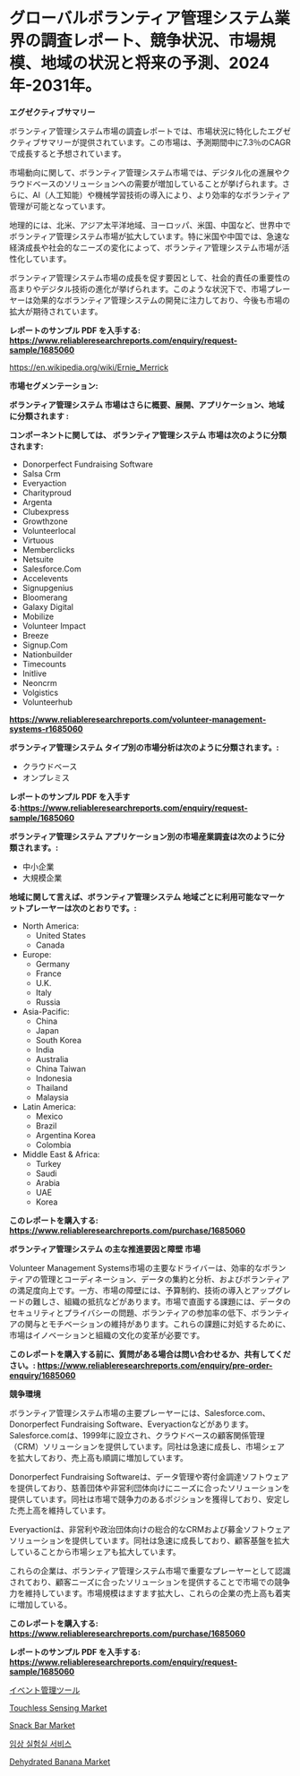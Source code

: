 <p><h1>グローバルボランティア管理システム業界の調査レポート、競争状況、市場規模、地域の状況と将来の予測、2024年-2031年。</h1></p><p><strong>エグゼクティブサマリー</strong></p>
<p><p>ボランティア管理システム市場の調査レポートでは、市場状況に特化したエグゼクティブサマリーが提供されています。この市場は、予測期間中に7.3％のCAGRで成長すると予想されています。</p><p>市場動向に関して、ボランティア管理システム市場では、デジタル化の進展やクラウドベースのソリューションへの需要が増加していることが挙げられます。さらに、AI（人工知能）や機械学習技術の導入により、より効率的なボランティア管理が可能となっています。</p><p>地理的には、北米、アジア太平洋地域、ヨーロッパ、米国、中国など、世界中でボランティア管理システム市場が拡大しています。特に米国や中国では、急速な経済成長や社会的なニーズの変化によって、ボランティア管理システム市場が活性化しています。</p><p>ボランティア管理システム市場の成長を促す要因として、社会的責任の重要性の高まりやデジタル技術の進化が挙げられます。このような状況下で、市場プレーヤーは効果的なボランティア管理システムの開発に注力しており、今後も市場の拡大が期待されています。</p></p>
<p><strong>レポートのサンプル PDF を入手する: <a href="https://www.reliableresearchreports.com/enquiry/request-sample/1685060">https://www.reliableresearchreports.com/enquiry/request-sample/1685060</a></strong></p>
<p><a href="https://en.wikipedia.org/wiki/Ernie_Merrick">https://en.wikipedia.org/wiki/Ernie_Merrick</a></p>
<p><strong>市場セグメンテーション:</strong></p>
<p><strong> ボランティア管理システム 市場はさらに概要、展開、アプリケーション、地域に分類されます :</strong></p>
<p><strong>コンポーネントに関しては、 ボランティア管理システム 市場は次のように分類されます:</strong></p>
<p><ul><li>Donorperfect Fundraising Software</li><li>Salsa Crm</li><li>Everyaction</li><li>Charityproud</li><li>Argenta</li><li>Clubexpress</li><li>Growthzone</li><li>Volunteerlocal</li><li>Virtuous</li><li>Memberclicks</li><li>Netsuite</li><li>Salesforce.Com</li><li>Accelevents</li><li>Signupgenius</li><li>Bloomerang</li><li>Galaxy Digital</li><li>Mobilize</li><li>Volunteer Impact</li><li>Breeze</li><li>Signup.Com</li><li>Nationbuilder</li><li>Timecounts</li><li>Initlive</li><li>Neoncrm</li><li>Volgistics</li><li>Volunteerhub</li></ul></p>
<p><strong><a href="https://www.reliableresearchreports.com/volunteer-management-systems-r1685060">https://www.reliableresearchreports.com/volunteer-management-systems-r1685060</a></strong></p>
<p><strong> ボランティア管理システム タイプ別の市場分析は次のように分類されます。:</strong></p>
<p><ul><li>クラウドベース</li><li>オンプレミス</li></ul></p>
<p><strong>レポートのサンプル PDF を入手する:<a href="https://www.reliableresearchreports.com/enquiry/request-sample/1685060">https://www.reliableresearchreports.com/enquiry/request-sample/1685060</a></strong></p>
<p><strong> ボランティア管理システム アプリケーション別の市場産業調査は次のように分類されます。:</strong></p>
<p><ul><li>中小企業</li><li>大規模企業</li></ul></p>
<p><strong>地域に関して言えば、ボランティア管理システム 地域ごとに利用可能なマーケットプレーヤーは次のとおりです。:</strong></p>
<p><ul>
    <li>
        North America:
        <ul>
            <li>United States</li>
            <li>Canada</li>
        </ul>
    </li>
    <li>
        Europe:
        <ul>
            <li>Germany</li>
            <li>France</li>
            <li>U.K.</li>
            <li>Italy</li>
            <li>Russia</li>
        </ul>
    </li>
    <li>
        Asia-Pacific:
        <ul>
            <li>China</li>
            <li>Japan</li>
            <li>South Korea</li>
            <li>India</li>
            <li>Australia</li>
            <li>China Taiwan</li>
            <li>Indonesia</li>
            <li>Thailand</li>
            <li>Malaysia</li>
        </ul>
    </li>
    <li>
        Latin America:
        <ul>
            <li>Mexico</li>
            <li>Brazil</li>
            <li>Argentina Korea</li>
            <li>Colombia</li>
        </ul>
    </li>
    <li>
        Middle East & Africa:
        <ul>
            <li>Turkey</li>
            <li>Saudi</li>
            <li>Arabia</li>
            <li>UAE</li>
            <li>Korea</li>
        </ul>
    </li>
    </ul></p>
<p><strong>このレポートを購入する: <a href="https://www.reliableresearchreports.com/purchase/1685060">https://www.reliableresearchreports.com/purchase/1685060</a></strong></p>
<p><strong>ボランティア管理システム の主な推進要因と障壁 市場</strong></p>
<p><p>Volunteer Management Systems市場の主要なドライバーは、効率的なボランティアの管理とコーディネーション、データの集約と分析、およびボランティアの満足度向上です。一方、市場の障壁には、予算制約、技術の導入とアップグレードの難しさ、組織の抵抗などがあります。市場で直面する課題には、データのセキュリティとプライバシーの問題、ボランティアの参加率の低下、ボランティアの関与とモチベーションの維持があります。これらの課題に対処するために、市場はイノベーションと組織の文化の変革が必要です。</p></p>
<p><strong>このレポートを購入する前に、質問がある場合は問い合わせるか、共有してください。: <a href="https://www.reliableresearchreports.com/enquiry/pre-order-enquiry/1685060">https://www.reliableresearchreports.com/enquiry/pre-order-enquiry/1685060</a></strong></p>
<p><strong>競争環境</strong></p>
<p><p>ボランティア管理システム市場の主要プレーヤーには、Salesforce.com、Donorperfect Fundraising Software、Everyactionなどがあります。Salesforce.comは、1999年に設立され、クラウドベースの顧客関係管理（CRM）ソリューションを提供しています。同社は急速に成長し、市場シェアを拡大しており、売上高も順調に増加しています。</p><p>Donorperfect Fundraising Softwareは、データ管理や寄付金調達ソフトウェアを提供しており、慈善団体や非営利団体向けにニーズに合ったソリューションを提供しています。同社は市場で競争力のあるポジションを獲得しており、安定した売上高を維持しています。</p><p>Everyactionは、非営利や政治団体向けの総合的なCRMおよび募金ソフトウェアソリューションを提供しています。同社は急速に成長しており、顧客基盤を拡大していることから市場シェアも拡大しています。</p><p>これらの企業は、ボランティア管理システム市場で重要なプレーヤーとして認識されており、顧客ニーズに合ったソリューションを提供することで市場での競争力を維持しています。市場規模はますます拡大し、これらの企業の売上高も着実に増加している。</p></p>
<p><strong>このレポートを購入する: <a href="https://www.reliableresearchreports.com/purchase/1685060">https://www.reliableresearchreports.com/purchase/1685060</a></strong></p>
<p><strong>レポートのサンプル PDF を入手する: <a href="https://www.reliableresearchreports.com/enquiry/request-sample/1685060">https://www.reliableresearchreports.com/enquiry/request-sample/1685060</a></strong><strong></strong></p>
<p><p><a href="https://github.com/TerrellConn/Market-Research-Report-List-2/blob/main/891921237490.md">イベント管理ツール</a></p><p><a href="https://issuu.com/reportprime-2/docs/touchless-sensing-market-size-2030.pptx">Touchless Sensing Market</a></p><p><a href="https://github.com/JosephMorgnmelgfbX/Market-Research-Report-List-1/blob/main/snack-bar-market.md">Snack Bar Market</a></p><p><a href="https://github.com/shampaakter36/Market-Research-Report-List-2/blob/main/913070348085.md">임상 실험실 서비스</a></p><p><a href="https://github.com/nlnlwane1/Market-Research-Report-List-1/blob/main/dehydrated-banana-market.md">Dehydrated Banana Market</a></p></p>